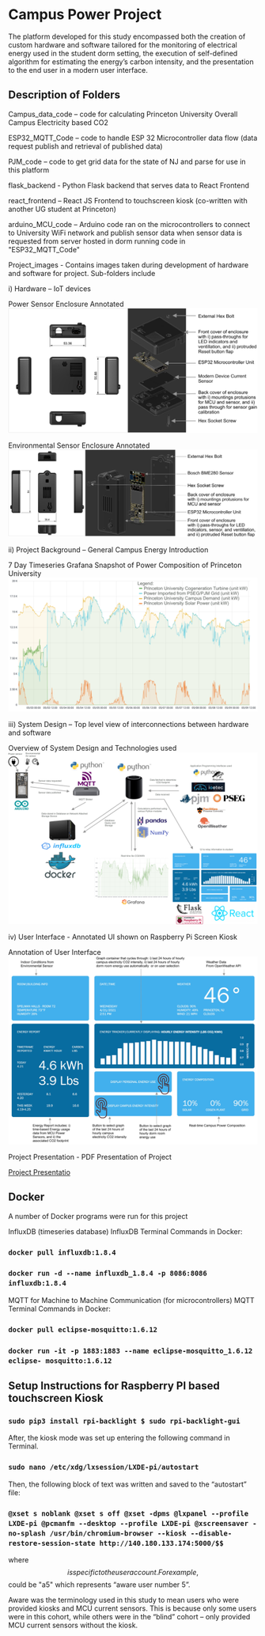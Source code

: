 # Campus Power Project

The platform developed for this study encompassed both the creation of custom hardware and software tailored for the
monitoring of electrical energy used in the student dorm setting, the execution of self-defined algorithm for estimating
the energy’s carbon intensity, and the presentation to the end user in a modern user interface.

## Description of Folders

Campus_data_code – code for calculating Princeton University Overall Campus Electricity based CO2

ESP32_MQTT_Code – code to handle ESP 32 Microcontroller data flow (data request publish and retrieval of published data)

PJM_code – code to get grid data for the state of NJ and parse for use in this platform

flask_backend - Python Flask backend that serves data to React Frontend

react_frontend – React JS Frontend to touchscreen kiosk (co-written with another UG student at Princeton)

arduino_MCU_code – Arduino code ran on the microcontrollers to connect to University WiFi network and publish sensor data
when sensor data is requested from server hosted in dorm running code in "ESP32_MQTT_Code"

Project_images - Contains images taken during development of hardware and software for project. Sub-folders include

i) Hardware – IoT devices

Power Sensor Enclosure Annotated
![Power Sensor Enclosure Annotated](https://github.com/kiera-ann/campus_energy_project/blob/master/Project_images/readme%20Images/Power%20Sensor%20Enclosure%20Annotated.png)

Environmental Sensor Enclosure Annotated
![Environmental Sensor Enclosure Annotated](https://github.com/kiera-ann/campus_energy_project/blob/master/Project_images/readme%20Images/Enviro%20Sensor%20Enclosure%20annotated.png)

ii) Project Background – General Campus Energy Introduction

7 Day Timeseries Grafana Snapshot of Power Composition of Princeton University
![PU 7 day Power Composition timeseries graph](https://github.com/kiera-ann/campus_energy_project/blob/master/Project_images/readme%20Images/PU%207%20day%20Power%20Composition%20timeseries%20graph.png)

iii) System Design – Top level view of interconnections between hardware and software

Overview of System Design and Technologies used
![Overview System Design data flow](https://github.com/kiera-ann/campus_energy_project/blob/master/Project_images/readme%20Images/Overview%20System%20Design%20data%20flow.png)

iv) User Interface - Annotated UI shown on Raspberry Pi Screen Kiosk

Annotation of User Interface
![UI annotated](https://github.com/kiera-ann/campus_energy_project/blob/master/Project_images/readme%20Images/UI%20annotated.png)

Project Presentation - PDF Presentation of Project

[Project Presentatio](https://github.com/kiera-ann/campus_energy_project/blob/master/Project%20Presentation/Robinson_Kiera%20Senior%20Thesis%20Presentation%2011_08_2021%20(optimized).pdf)

## Docker

A number of Docker programs were run for this project

InfluxDB (timeseries database)
InfluxDB Terminal Commands in Docker:

### `docker pull influxdb:1.8.4`

### `docker run -d --name influxdb_1.8.4 -p 8086:8086 influxdb:1.8.4`

MQTT for Machine to Machine Communication (for microcontrollers)
MQTT Terminal Commands in Docker:

### `docker pull eclipse-mosquitto:1.6.12`

### `docker run -it -p 1883:1883 --name eclipse-mosquitto_1.6.12 eclipse- mosquitto:1.6.12`

## Setup Instructions for Raspberry PI based touchscreen Kiosk

### `sudo pip3 install rpi-backlight $ sudo rpi-backlight-gui`

After, the kiosk mode was set up entering the following command in Terminal.

### `sudo nano /etc/xdg/lxsession/LXDE-pi/autostart`

Then, the following block of text was written and saved to the “autostart” file:

### `@xset s noblank @xset s off @xset -dpms @lxpanel --profile LXDE-pi @pcmanfm --desktop --profile LXDE-pi @xscreensaver -no-splash /usr/bin/chromium-browser --kiosk --disable-restore-session-state http://140.180.133.174:5000/$$`

where $$ is specific to the user account. For example, $$ could be "a5" which represents “aware user number 5”.

Aware was the terminology used in this study to mean users who were provided kiosks and MCU current sensors. This is
because only some users were in this cohort, while others were in the “blind” cohort – only provided MCU current sensors
without the kiosk.